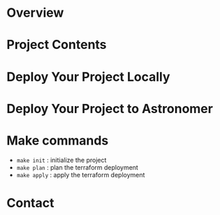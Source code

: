 
Overview
========


Project Contents
================


Deploy Your Project Locally
===========================


Deploy Your Project to Astronomer
=================================

Make commands
=================================

- `make init` : initialize the project
- `make plan` : plan the terraform deployment
- `make apply` : apply the terraform deployment


Contact
=======
